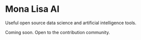 # Mona Lisa AI
Useful open source data science and artificial intelligence tools.

Coming soon. Open to the contribution community.
